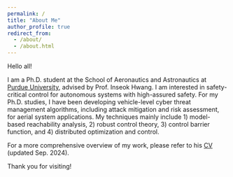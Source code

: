 ```yaml
---
permalink: /
title: "About Me"
author_profile: true
redirect_from: 
  - /about/
  - /about.html
---
```


Hello all!

I am a Ph.D. student at the School of Aeronautics and Astronautics at [Purdue University](https://engineering.purdue.edu/AAE), advised by Prof. Inseok Hwang. I am interested in safety-critical control for autonomous systems with high-assured safety. For my Ph.D. studies, I have been developing vehicle-level cyber threat management algorithms, including attack mitigation and risk assessment, for aerial system applications. My techniques mainly include 1) model-based reachability analysis, 2) robust control theory, 3) control barrier function, and 4) distributed optimization and control.

For a more comprehensive overview of my work, please refer to his [CV](https://drive.google.com/file/d/1KfoiL3WSCRDaNayPMSjwQfOM4LnIjxmh/view?usp=drive_link) (updated Sep. 2024).

Thank you for visiting!
